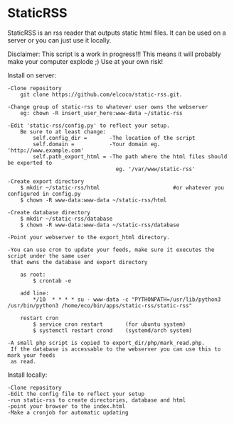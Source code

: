 StaticRSS
=========

StaticRSS is an rss reader that outputs static html files.
It can be used on a server or you can just use it locally.

Disclaimer: This script is a work in progress!!!
This means it will probably make your computer explode ;)
Use at your own risk!


Install on server:

    -Clone repository
        git clone https://github.com/elcoco/static-rss.git.

    -Change group of static-rss to whatever user owns the webserver 
        eg: chown -R insert_user_here:www-data ~/static-rss

    -Edit 'static-rss/config.py' to reflect your setup.
        Be sure to at least change:
            self.config_dir =       -The location of the script
            self.domain =           -Your domain eg. 'http://www.example.com'
            self.path_export_html = -The path where the html files should be exported to
                                      eg. '/var/www/static-rss'

    -Create export directory
        $ mkdir ~/static-rss/html                       #or whatever you configured in config.py
        $ chown -R www-data:www-data ~/static-rss/html

    -Create database directory
        $ mkdir ~/static-rss/database
        $ chown -R www-data:www-data ~/static-rss/database

    -Point your webserver to the export_html directory.

    -You can use cron to update your feeds, make sure it executes the script under the same user
     that owns the database and export directory

        as root: 
            $ crontab -e

        add line:
            */10  * * * * su - www-data -c "PYTHONPATH=/usr/lib/python3 /usr/bin/python3 /home/eco/bin/apps/static-rss/static-rss"

        restart cron
            $ service cron restart       (for ubuntu system)
            $ systemctl restart crond    (systemd/arch system)

    -A small php script is copied to export_dir/php/mark_read.php.
     If the database is accessable to the webserver you can use this to mark your feeds
     as read.


Install locally:

    -Clone repository
    -Edit the config file to reflect your setup
    -run static-rss to create directories, database and html
    -point your browser to the index.html
    -Make a cronjob for automatic updating
